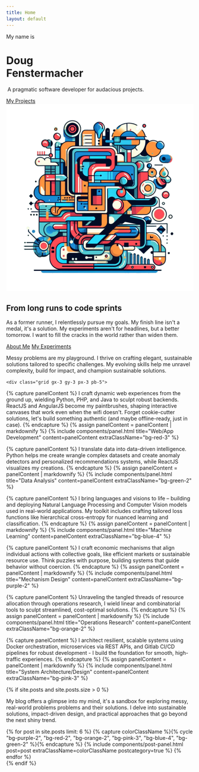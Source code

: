 ```yaml
---
title: Home
layout: default
---
```

<link href="/assets/css/pages/home.css" rel="stylesheet" media="all" />

<div class="hero bg-orange-3">
    <div class="hero-left hero-content hero-top d-flex align-items-center py-4 px-3">
        <div>
            <p>My name is</p>
            <h1 class="headline"><span>Doug</span><br/><span>Fenstermacher</span></h1>
            <p class="sub-headline" style="margin-left: 0.25em;">A pragmatic software developer for audacious projects.</p>
            <a class="btn bg-blue-3" href="/project">My Projects</a>
        </div>
    </div>
    <div class="hero-right hero-content hero-bottom">
        <img class="maxw-30em" src="/assets/img/00e0c0bc-e146-43e7-b172-5ac748ec77bf.png" />
    </div>
</div>

<div class="hero border-3 border-top border-black bg-green-2">
    <div class="hero-left hero-top hero-content border-lg-3 border-end-lg border-lg-black min-vh-50" style="background: url('/assets/img/07068cc6-af89-4854-8c62-6790b5cc67da.png') center center no-repeat; background-size: cover;">
    </div>
    <div class="hero-right hero-bottom hero-content d-flex align-items-center pb-5 min-vh-50">
        <div>
            <h2 class="headline">From long runs to code sprints</h2>
            <p>As a former runner, I relentlessly pursue my goals. My finish line isn't a medal, it's a solution. My experiments aren't for headlines, but a better tomorrow.  I want to fill the cracks in the world rather than widen them.</p>
            <div class="d-flex justify-content-around">
                <a class="btn bg-purple-3" href="/about">About Me</a>
                <a class="btn bg-red-3" href="/experiment">My Experiments</a>
            </div>
        </div>
    </div>
</div>

<div class="bg-orange-1">
    <div class="row pt-5 pb-4 border-3 border-top border-black">
        <div class="col-12 offset-md-1 col-md-10 offset-lg-2 col-lg-8">
            <p class="sub-headline">Messy problems are my playground. I thrive on crafting elegant, sustainable solutions tailored to specific challenges. My evolving skills help me unravel complexity, build for impact, and champion sustainable solutions.</p>
        </div>
    </div>

    <div class="grid gx-3 gy-3 px-3 pb-5">

{% capture panelContent %}
I craft dynamic web experiences from the ground up, wielding Python, PHP, and Java to sculpt robust backends. ReactJS and AngularJS become my paintbrushes, shaping interactive canvases that work even when the wifi doesn't. Forget cookie-cutter solutions, let's build something authentic (and maybe offline-ready, just in case).
{% endcapture %}
    {% assign panelContent = panelContent | markdownify %}
    {% include components/panel.html title="Web/App Development" content=panelContent extraClassName="bg-red-3" %}

{% capture panelContent %}
I translate data into data-driven intelligence. Python helps me create wrangle complex datasets and create anomaly detectors and personalized recommendations systems, while ReactJS visualizes my creations.
{% endcapture %}
    {% assign panelContent = panelContent | markdownify %}
    {% include components/panel.html title="Data Analysis" content=panelContent extraClassName="bg-green-2" %}

{% capture panelContent %}
I bring languages and visions to life – building and deploying Natural Language Processing and Computer Vision models used in real-world applications. My toolkit includes crafting tailored loss functions like hierarchical cross-entropy for nuanced learning and classification.
{% endcapture %}
    {% assign panelContent = panelContent | markdownify %}
    {% include components/panel.html title="Machine Learning" content=panelContent extraClassName="bg-blue-4" %}

{% capture panelContent %}
I craft economic mechanisms that align individual actions with collective goals, like efficient markets or sustainable resource use. Think puzzles with purpose, building systems that guide behavior without coercion.
{% endcapture %}
    {% assign panelContent = panelContent | markdownify %}
    {% include components/panel.html title="Mechanism Design" content=panelContent extraClassName="bg-purple-2" %}

{% capture panelContent %}
Unraveling the tangled threads of resource allocation through operations research, I wield linear and combinatorial tools to sculpt streamlined, cost-optimal solutions.
{% endcapture %}
    {% assign panelContent = panelContent | markdownify %}
    {% include components/panel.html title="Operations Research" content=panelContent extraClassName="bg-orange-2" %}
    
{% capture panelContent %}
I architect resilient, scalable systems using Docker orchestration, microservices via REST APIs, and Gitlab CI/CD pipelines for robust development - I build the foundation for smooth, high-traffic experiences.
{% endcapture %}
    {% assign panelContent = panelContent | markdownify %}
    {% include components/panel.html title="System Architecture/Design" content=panelContent extraClassName="bg-pink-3" %}
    </div>
</div>

{% if site.posts and site.posts.size > 0 %}
<div class="bg-blue-1">
    <div class="row pt-5 pb-4 border-3 border-top border-black">
        <div class="col-12 offset-md-1 col-md-10 offset-lg-2 col-lg-8">
            <p class="sub-headline">My blog offers a glimpse into my mind, it's a sandbox for exploring messy, real-world problems problems and their solutions. I delve into sustainable solutions, impact-driven design, and practical approaches that go beyond the next shiny trend.</p>
        </div>
    </div>
    <div class="grid gx-3 gy-3 px-3 pb-5">
    {% for post in site.posts limit: 6 %}
        {% capture colorClassName %}{% cycle "bg-purple-2", "bg-red-2", "bg-orange-2", "bg-pink-3", "bg-blue-4", "bg-green-2" %}{% endcapture %}
        {% include components/post-panel.html post=post extraClassName=colorClassName postcategory=true %}
    {% endfor %}
    </div>
</div>
{% endif %}